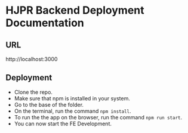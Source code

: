 # HJPR Backend Deployment Documentation

## URL

http://localhost:3000

## Deployment

- Clone the repo.
- Make sure that npm is installed in your system.
- Go to the base of the folder.
- On the terminal, run the command `npm install`.
- To run the the app on the browser, run the command `npm run start`.
- You can now start the FE Development.